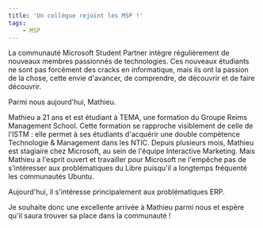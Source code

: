 ```yaml
---
title: 'Un collègue rejoint les MSP !'
tags:
    - MSP
---
```


La communauté Microsoft Student Partner intègre régulièrement de nouveaux
membres passionnés de technologies. Ces nouveaux étudiants ne sont pas forcément
des cracks en informatique, mais ils ont la passion de la chose, cette envie
d'avancer, de comprendre, de découvrir et de faire découvrir.

Parmi nous aujourd'hui, Mathieu.

Mathieu a 21 ans et est étudiant à TEMA, une formation du Groupe Reims
Management School. Cette formation se rapproche visiblement de celle de l'ISTM :
elle permet à ses étudiants d'acquérir une double compétence Technologie &amp;
Management dans les NTIC. Depuis plusieurs mois, Mathieu est stagiaire chez
Microsoft, au sein de l'équipe Interactive Marketing. Mais Mathieu a l'esprit
ouvert et travailler pour Microsoft ne l'empêche pas de s'intéresser aux
problématiques du Libre puisqu'il a longtemps fréquenté les communautés Ubuntu.

Aujourd'hui, il s'intéresse principalement aux problématiques ERP.

Je souhaite donc une excellente arrivée à Mathieu parmi nous et espère qu'il
saura trouver sa place dans la communauté !
